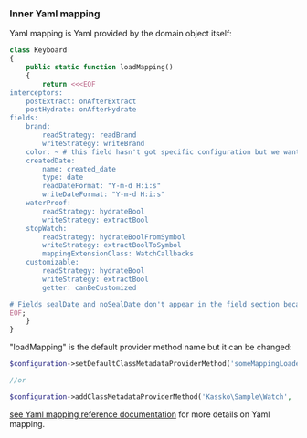### Inner Yaml mapping ###

Yaml mapping is Yaml provided by the domain object itself:
```php
class Keyboard
{
    public static function loadMapping()
    {
        return <<<EOF
interceptors:
    postExtract: onAfterExtract
    postHydrate: onAfterHydrate
fields:
    brand:
        readStrategy: readBrand
        writeStrategy: writeBrand
    color: ~ # this field hasn't got specific configuration but we want the mapper manage it
    createdDate:
        name: created_date
        type: date
        readDateFormat: "Y-m-d H:i:s"
        writeDateFormat: "Y-m-d H:i:s"
    waterProof:
        readStrategy: hydrateBool
        writeStrategy: extractBool
    stopWatch:
        readStrategy: hydrateBoolFromSymbol
        writeStrategy: extractBoolToSymbol
        mappingExtensionClass: WatchCallbacks
    customizable:
        readStrategy: hydrateBool
        writeStrategy: extractBool
        getter: canBeCustomized

# Fields sealDate and noSealDate don't appear in the field section because we don't want the mapper manage them
EOF;
    }
}
```

"loadMapping" is the default provider method name but it can be changed:

```php
$configuration->setDefaultClassMetadataProviderMethod('someMappingLoaderMethod');//<= for all domain objects

//or

$configuration->addClassMetadataProviderMethod('Kassko\Sample\Watch', 'someMappingLoaderMethod');//<= only for Watch objects
```

[see Yaml mapping reference documentation](https://github.com/kassko/data-mapper/blob/master/Resources/doc/yaml_file_mapping.md) for more details on Yaml mapping.